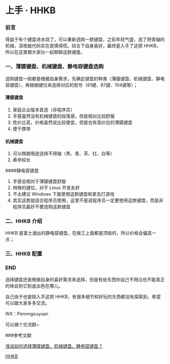 # 上手 · HHKB 

### 前言

得益于有个键盘进水烧了，可以重新选购一款键盘，之前年轻气盛，选了把青轴的机械，深夜敲代码实在是慎得慌。综合下自身喜好，最终是入手了这把 HHKB，所以在这里跟大家伙一起聊聊这款键盘。

### 一、薄膜键盘、机械键盘、静电容键盘选购

选购键盘一般都是根据自身需求，先确定键盘的种类（薄膜键盘、机械键盘、静电容键盘），再根据键位来选择对应的型号（61键、87键、104键等）；

#### 薄膜键盘

1. 家庭企业版本首选（非程序员）
2. 手感虽然没有机械键盘的段落感，但是相对比较舒服
3. 性价比高，价格虽然说比较便宜，但是也有高价位的薄膜键盘
4. 便于携带

#### 机械键盘

1. 可以根据用途选择不用轴（黑、青、茶、红、白等）
2. 寿命较长

####静电容键盘

1. 手感会相对于薄膜键盘舒服
2. 特殊的键位，对于 Linux 开发友好
3. 不太建议 Windows 下面使用这款键盘和拿去打游戏
4. 其实这款就适合程序员使用，这里不是说程序员一定要使用这款键盘，而是非程序员最好不要选购这款键盘

### 二、HHKB 介绍

HHKB 是富士通出的静电容键盘，在做工上面都是顶级的，所以价格会偏高一点；



### 三、HHKB 配置



### END

选择键盘还是根据自身的喜好需求来选择，但是有些东西你自己不用过也不能真正的体会到它到底出色在哪儿。

自己由于也是刚入手这把 HHKB，有很多细节和好玩的东西都没有探索到，希望可以跟大家多多交流。

WX：Pennngxuyuan

可以搞个交流群~



###参考文献

[浅谈如何选择薄膜键盘、机械键盘、静电容键盘？](https://www.leiue.com/1242)

[HHKB](https://baike.baidu.com/item/HHKB/305721?fr=aladdin)





